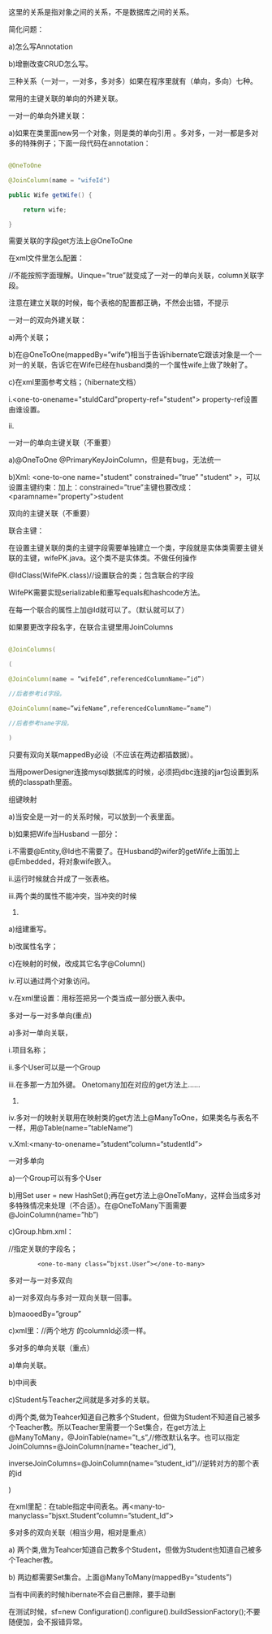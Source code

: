 这里的关系是指对象之间的关系，不是数据库之间的关系。
简化问题：
a)怎么写Annotation
b)增删改查CRUD怎么写。
三种关系（一对一，一对多，多对多）如果在程序里就有（单向，多向）七种。
常用的主键关联的单向的外建关联。
一对一的单向外建关联：
a)如果在类里面new另一个对象，则是类的单向引用 。多对多，一对一都是多对多的特殊例子；下面一段代码在annotation：
```java  
@OneToOne
@JoinColumn(name = "wifeId")
public Wife getWife() {
	return wife;
}
```
需要关联的字段get方法上@OneToOne
在xml文件里怎么配置：
<many-to-one name=”student” column = “studentId” unique=”true”></many-to-one>//不能按照字面理解。Uinque=”true”就变成了一对一的单向关联，column关联字段。
注意在建立关联的时候，每个表格的配置都正确，不然会出错，不提示
一对一的双向外建关联：
a)两个关联；
b)在@OneToOne(mappedBy=”wife”)相当于告诉hibernate它跟该对象是一个一对一的关联，告诉它在Wife已经在husband类的一个属性wife上做了映射了。
c)在xml里面参考文档；（hibernate文档）
i.<one-to-onename="stuIdCard"property-ref="student"></one-to-one> property-ref设置由谁设置。
ii.<many-to-one name=”student” column = “studentId” unique =”true”></many-to-one>
一对一的单向主键关联（不重要）
a)@OneToOne	@PrimaryKeyJoinColumn，但是有bug，无法统一
b)Xml: <one-to-one name="student" constrained=”true” "student"  ></one-to-one>，可以设置主键约束：加上：constrained=”true”主键也要改成：<id name="id" column="id"><generator class="foregin"><paramname="property">student</param></generator></id>
双向的主键关联（不重要）
联合主键：
在设置主键关联的类的主键字段需要单独建立一个类，字段就是实体类需要主键关联的主键，wifePK.java。这个类不是实体类。不做任何操作
@IdClass(WifePK.class)//设置联合的类；包含联合的字段
WifePK需要实现serializable和重写equals和hashcode方法。
在每一个联合的属性上加@Id就可以了。（默认就可以了）
如果要更改字段名字，在联合主键里用JoinColumns
```java  
@JoinColumns(
(
@JoinColumn(name = “wifeId”,referencedColumnName=”id”)
//后者参考id字段。
@JoinColumn(name=”wifeName”,referencedColumnName=”name”)
//后者参考name字段。
)
```
只要有双向关联mappedBy必设（不应该在两边都插数据）。
当用powerDesigner连接mysql数据库的时候，必须把jdbc连接的jar包设置到系统的classpath里面。
组键映射
a)当安全是一对一的关系时候，可以放到一个表里面。
b)如果把Wife当Husband 一部分：
i.不需要@Entity,@Id也不需要了。在Husband的wifer的getWife上面加上@Embedded，将对象wife嵌入。
ii.运行时候就合并成了一张表格。
iii.两个类的属性不能冲突，当冲突的时候
1.	 
a)组建重写。
b)改属性名字；
c)在映射的时候，改成其它名字@Column()
iv.可以通过两个对象访问。
v.在xml里设置：用<component>标签把另一个类当成一部分嵌入表中。
多对一与一对多单向(重点)
a)多对一单向关联，
i.项目名称；
ii.多个User可以是一个Group
iii.在多那一方加外键。 Onetomany加在对应的get方法上……
1.	 
iv.多对一的映射关联用在映射类的get方法上@ManyToOne，如果类名与表名不一样，用@Table(name=”tableName”)
v.Xml:<many-to-onename=”student”column=“studentId”></many-to-one>
一对多单向
a)一个Group可以有多个User
b)用Set<User> user = new HashSet<User>();再在get方法上@OneToMany，这样会当成多对多特殊情况来处理（不合适）。在@OneToMany下面需要@JoinColumn(name=”hb”)
c)Group.hbm.xml：<set name=”user”>
<key column=”groupId”></key>//指定关联的字段名；
			<one-to-many class=”bjxst.User”></one-to-many>
多对一与一对多双向
a)一对多双向与多对一双向关联一回事。
b)maooedBy=”group”
c)xml里：<many-to-one name=”group” column=”columnId”></many-to-one>//两个地方 的columnId必须一样。
多对多的单向关联（重点）
a)单向关联。
b)中间表
c)Student与Teacher之间就是多对多的关联。
d)两个类,做为Teahcer知道自己教多个Student，但做为Student不知道自己被多个Teacher教。所以Teacher里需要一个Set<Student>集合，在get方法上@ManyToMany，@JoinTable(name=”t_s”,//修改默认名字。也可以指定JoinColumns=@JoinColumn(name=”teacher_id”),
inverseJoinColumns=@JoinColumn(name=”student_id”)//逆转对方的那个表的id
)
在xml里配：在<set name=”name” table=”t_s></set>table指定中间表名。再<many-to-manyclass=”bjsxt.Student”column=”student_Id”></many-to-many>
多对多的双向关联（相当少用，相对是重点）
a)	两个类,做为Teahcer知道自己教多个Student，但做为Student也知道自己被多个Teacher教。
b)	两边都需要Set集合。上面@ManyToMany(mappedBy=”students”)
当有中间表的时候hibernate不会自己删除，要手动删
在测试时候，sf=new Configuration().configure().buildSessionFactory();不要随便加，会不报错异常。
